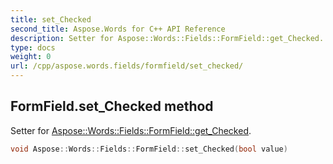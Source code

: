 ```yaml
---
title: set_Checked
second_title: Aspose.Words for C++ API Reference
description: Setter for Aspose::Words::Fields::FormField::get_Checked. 
type: docs
weight: 0
url: /cpp/aspose.words.fields/formfield/set_checked/
---
```

## FormField.set_Checked method


Setter for [Aspose::Words::Fields::FormField::get_Checked](./get_checked/).

```cpp
void Aspose::Words::Fields::FormField::set_Checked(bool value)
```

